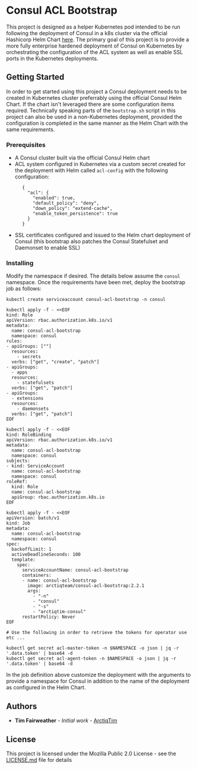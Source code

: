 # Consul ACL Bootstrap

This project is designed as a helper Kubernetes pod intended to be run following the deployment of Consul in a k8s cluster via the official Hashicorp Helm Chart [here](https://github.com/hashicorp/consul-helm). The primary goal of this project is to provide a more fully enterprise hardened deployment of Consul on Kubernetes by orchestrating the configuration of the ACL system as well as enable SSL ports in the Kubernetes deployments.

## Getting Started

In order to get started using this project a Consul deployment needs to be created in Kubernetes cluster preferrably using the official Consul Helm Chart.  If the chart isn't leveraged there are some configuration items required.  Technically speaking parts of the `bootstrap.sh` script in this project can also be used in a non-Kubernetes deployment, provided the configuration is completed in the same manner as the Helm Chart with the same requirements.

### Prerequisites

* A Consul cluster built via the official Consul Helm chart
* ACL system configured in Kubernetes via a custom secret created for the deployment with Helm called `acl-config` with the following configuration:

```hcl
      {
        "acl": {
          "enabled": true,
          "default_policy": "deny",
          "down_policy": "extend-cache",
          "enable_token_persistence": true
        }
      }
```

* SSL certificates configured and issued to the Helm chart deployment of Consul (this bootstrap also patches the Consul Statefulset and Daemonset to enable SSL)

### Installing

Modify the namespace if desired. The details below assume the `consul` namespace.
Once the requirements have been met, deploy the bootstrap job as follows:

```shell
kubectl create serviceaccount consul-acl-bootstrap -n consul

kubectl apply -f - <<EOF
kind: Role
apiVersion: rbac.authorization.k8s.io/v1
metadata:
  name: consul-acl-bootstrap
  namespace: consul
rules:
- apiGroups: [""]
  resources:
    - secrets
  verbs: ["get", "create", "patch"]
- apiGroups:
  - apps
  resources:
    - statefulsets
  verbs: ["get", "patch"]
- apiGroups:
  - extensions
  resources:
    - daemonsets
  verbs: ["get", "patch"]
EOF

kubectl apply -f - <<EOF
kind: RoleBinding
apiVersion: rbac.authorization.k8s.io/v1
metadata:
  name: consul-acl-bootstrap
  namespace: consul
subjects:
- kind: ServiceAccount
  name: consul-acl-bootstrap 
  namespace: consul 
roleRef:
  kind: Role
  name: consul-acl-bootstrap
  apiGroup: rbac.authorization.k8s.io
EOF

kubectl apply -f - <<EOF
apiVersion: batch/v1
kind: Job
metadata:
  name: consul-acl-bootstrap
  namespace: consul
spec:
  backoffLimit: 1
  activeDeadlineSeconds: 100
  template:
    spec:
      serviceAccountName: consul-acl-bootstrap
      containers:
      - name: consul-acl-bootstrap
        image: arctiqteam/consul-acl-bootstrap:2.2.1
        args:
          - "-n"
          - "consul"
          - "-s"
          - "arctiqtim-consul"
      restartPolicy: Never
EOF

# Use the following in order to retrieve the tokens for operator use etc ...

kubectl get secret acl-master-token -n $NAMESPACE -o json | jq -r '.data.token' | base64 -d
kubectl get secret acl-agent-token -n $NAMESPACE -o json | jq -r '.data.token' | base64 -d
```

In the job definition above customize the deployment with the arguments to provide a namespace for Consul in addition to the name of the deployment as configured in the Helm Chart.

## Authors

* **Tim Fairweather** - *Initial work* - [ArctiqTim](https://github.com/ArctiqTim)

## License

This project is licensed under the Mozilla Public 2.0 License - see the [LICENSE.md](LICENSE.md) file for details

